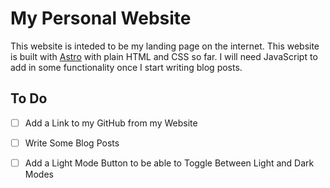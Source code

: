 # My Personal Website

This website is inteded to be my landing page on the internet. This website is built with [Astro](https://astro.build) with plain HTML and CSS so far. I will need JavaScript to add in some functionality once I start writing blog posts. 

## To Do

- [ ] Add a Link to my GitHub from my Website
- [ ] Write Some Blog Posts
- [ ] Add a Light Mode Button to be able to Toggle Between Light and Dark Modes

